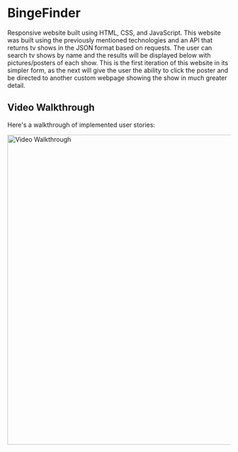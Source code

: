 # BingeFinder
Responsive website built using HTML, CSS, and JavaScript. This website was built using the previously mentioned technologies and an API that returns tv shows in the JSON 
format based on requests. The user can search tv shows by name and the results will be displayed below with pictures/posters of each show. This is the first iteration 
of this website in its simpler form, as the next will give the user the ability to click the poster and be directed to another custom webpage showing the show in much greater 
detail.


## Video Walkthrough

Here's a walkthrough of implemented user stories:

<img src='tv_shows_walkthrough.gif' title='Video Walkthrough' width='700' alt='Video Walkthrough' />

